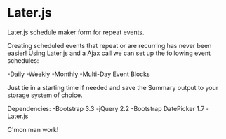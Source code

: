 # Later.js
Later.js schedule maker form for repeat events.

Creating scheduled events that repeat or are recurring has never been easier! Using Later.js and a Ajax call we can set up the following event schedules:

-Daily
-Weekly
-Monthly
-Multi-Day Event Blocks

Just tie in a starting time if needed and save the Summary output to your storage system of choice.

Dependencies:
-Bootstrap 3.3
-jQuery 2.2
-Bootstrap DatePicker 1.7
-Later.js

C'mon man work!
